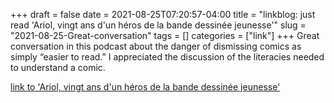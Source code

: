 +++draft = falsedate = 2021-08-25T07:20:57-04:00title = "linkblog: just read 'Ariol, vingt ans d'un héros de la bande dessinée jeunesse'"slug = "2021-08-25-Great-conversation"tags = []categories = ["link"]+++Great conversation in this podcast about the danger of dismissing comics as simply “easier to read.” I appreciated the discussion of the literacies needed to understand a comic. [link to 'Ariol, vingt ans d'un héros de la bande dessinée jeunesse'](https://www.franceculture.fr/emissions/culture-bd/culture-bd-par-melanie-chalandon-du-dimanche-22-aout-2021)
